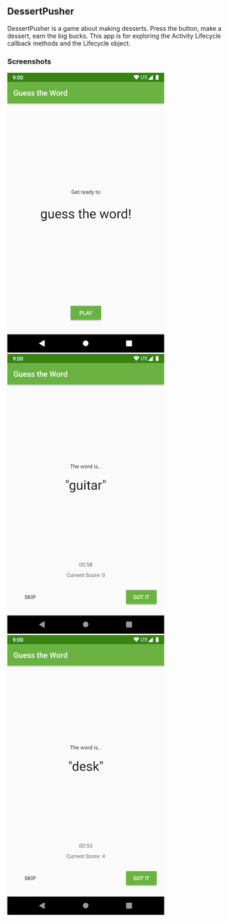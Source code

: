 ## DessertPusher

DessertPusher is a game about making desserts. Press the button, make a dessert, earn the big bucks.
This app is for exploring the Activity Lifecycle callback methods and the Lifecycle object.

### Screenshots

![Screenshot1](screenshots/screen0.png) ![Screenshot1](screenshots/screen1.png) ![Screenshot1](screenshots/screen2.png)


